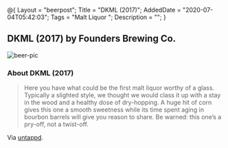 @{
 Layout = "beerpost";
 Title = "DKML (2017)";
 AddedDate = "2020-07-04T05:42:03";
 Tags = "Malt Liquor ";
 Description = "";
 }
 

## DKML (2017) by Founders Brewing Co.

![beer-pic]

### About DKML (2017)

> Here you have what could be the first malt liquor worthy of a glass. Typically a slighted style, we thought we would class it up with a stay in the wood and a healthy dose of dry-hopping. A huge hit of corn gives this one a smooth sweetness while its time spent aging in bourbon barrels will give you reason to share. Be warned: this one’s a pry-off, not a twist-off.

Via [untappd][untappd-url].

[untappd-url]: <https://untappd.com/beer/2352094>
[beer-pic]: https://jasonpowley.com/assets/img/2020-07-04-dkml-2017.jpeg "DKML (2017) by Founders Brewing Co."
